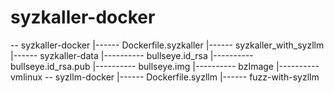 # syzkaller-docker
-- syzkaller-docker
|------ Dockerfile.syzkaller
|------ syzkaller_with_syzllm
|------ syzkaller-data
|---------- bullseye.id_rsa
|---------- bullseye.id_rsa.pub
|---------- bullseye.img
|---------- bzImage
|---------- vmlinux
-- syzllm-docker
|------ Dockerfile.syzllm
|------ fuzz-with-syzllm
